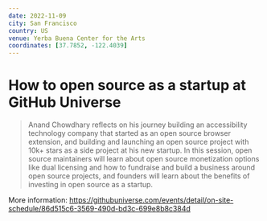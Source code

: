 ```yaml
---
date: 2022-11-09
city: San Francisco
country: US
venue: Yerba Buena Center for the Arts
coordinates: [37.7852, -122.4039]
---
```


# How to open source as a startup at GitHub Universe

> Anand Chowdhary reflects on his journey building an accessibility technology company that started as an open source browser extension, and building and launching an open source project with 10k+ stars as a side project at his new startup. In this session, open source maintainers will learn about open source monetization options like dual licensing and how to fundraise and build a business around open source projects, and founders will learn about the benefits of investing in open source as a startup.

More information: https://githubuniverse.com/events/detail/on-site-schedule/86d515c6-3569-490d-bd3c-699e8b8c384d
